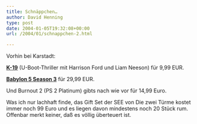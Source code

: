 ```yaml
---
title: Schnäppchen…
author: David Henning
type: post
date: 2004-01-05T19:32:08+00:00
url: /2004/01/schnappchen-2.html

---
```

Vorhin bei Karstadt:

[**K-19**][1] (U-Boot-Thriller mit Harrison Ford und Liam Neeson) für 9,99 EUR.

[**Babylon 5 Season 3**][2] für 29,99 EUR.

Und Burnout 2 (PS 2 Platinum) gibts nach wie vor für 14,99 Euro.
  
Was ich nur lachhaft finde, das Gift Set der SEE von Die zwei Türme kostet immer noch 99 Euro und es liegen davon mindestens noch 20 Stück rum. Offenbar merkt keiner, daß es völlig überteuert ist.

 [1]: http://www.imdb.com/title/tt0267626/
 [2]: http://www.imdb.com/title/tt0105946/